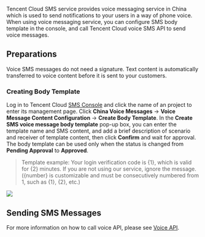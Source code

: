 Tencent Cloud SMS service provides voice messaging service in China which is used to send notifications to your users in a way of phone voice. When using voice messaging service, you can configure SMS body template in the console, and call Tencent Cloud voice SMS API to send voice messages.
## Preparations
Voice SMS messages do not need a signature. Text content is automatically transferred to voice content before it is sent to your customers.

### Creating Body Template
Log in to Tencent Cloud [SMS Console](https://console.cloud.tencent.com/smsv2) and click the name of an project to enter its management page. Click **China Voice Messages** -> **Voice Message Content Configuration** -> **Create Body Template**. In the **Create SMS voice message body template** pop-up box, you can enter the template name and SMS content, and add a brief description of scenario and receiver of template content, then click **Confirm** and wait for approval. The body template can be used only when the status is changed from **Pending Approval** to **Approved**.
>Template example:
> Your login verification code is {1}, which is valid for {2} minutes. If you are not using our service, ignore the message. ({number} is customizable and must be consecutively numbered from 1, such as {1}, {2}, etc.)

![](//mc.qcloudimg.com/static/img/34362d3ccdd7c7df7a4412f12df322ee/image.png)

## Sending SMS Messages
For more information on how to call voice API, please see [Voice API](https://cloud.tencent.com/document/product/382/5812).



